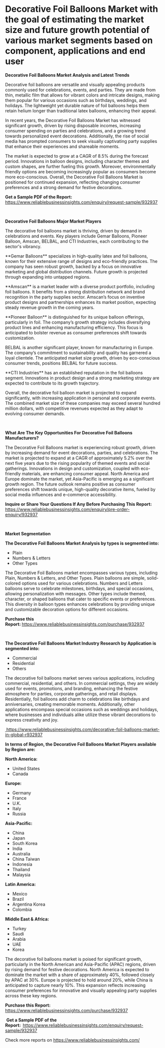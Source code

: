 <p><h1>Decorative Foil Balloons Market with the goal of estimating the market size and future growth potential of various market segments based on component, applications and end user</h1></p><p><strong>Decorative Foil Balloons Market Analysis and Latest Trends</strong></p>
<p><p>Decorative foil balloons are versatile and visually appealing products commonly used for celebrations, events, and parties. They are made from thin, metallic film that allows for vibrant colors and intricate designs, making them popular for various occasions such as birthdays, weddings, and holidays. The lightweight yet durable nature of foil balloons helps them retain helium longer than traditional latex balloons, enhancing their appeal. </p><p>In recent years, the Decorative Foil Balloons Market has witnessed significant growth, driven by rising disposable incomes, increasing consumer spending on parties and celebrations, and a growing trend towards personalized event decorations. Additionally, the rise of social media has prompted consumers to seek visually captivating party supplies that enhance their experiences and shareable moments.</p><p>The market is expected to grow at a CAGR of 8.5% during the forecast period. Innovations in balloon designs, including character themes and custom shapes, are further fueling this growth. Moreover, environmentally friendly options are becoming increasingly popular as consumers become more eco-conscious. Overall, the Decorative Foil Balloons Market is positioned for continued expansion, reflecting changing consumer preferences and a strong demand for festive decorations.</p></p>
<p><strong>Get a Sample PDF of the Report:&nbsp;</strong> <a href="https://www.reliablebusinessinsights.com/enquiry/request-sample/932937?utm_campaign=3062&utm_medium=2&utm_source=Github&utm_content=ia&utm_term=21032025&utm_id=decorative-foil-balloons">https://www.reliablebusinessinsights.com/enquiry/request-sample/932937</a></p>
<p>&nbsp;</p>
<p><strong>Decorative Foil Balloons Major Market Players</strong></p>
<p><p>The decorative foil balloons market is thriving, driven by demand in celebrations and events. Key players include Gemar Balloons, Pioneer Balloon, Amscan, BELBAL, and CTI Industries, each contributing to the sector's vibrancy.</p><p>**Gemar Balloons** specializes in high-quality latex and foil balloons, known for their extensive range of designs and eco-friendly practices. The company has seen robust growth, backed by a focus on innovative marketing and global distribution channels. Future growth is projected through expanding into untapped regions.</p><p>**Amscan** is a market leader with a diverse product portfolio, including foil balloons. It benefits from a strong distribution network and brand recognition in the party supplies sector. Amscan’s focus on inventive product designs and partnerships enhances its market position, expecting steady revenue growth in the coming years.</p><p>**Pioneer Balloon** is distinguished for its unique balloon offerings, particularly in foil. The company’s growth strategy includes diversifying product lines and enhancing manufacturing efficiency. This focus is anticipated to bolster revenue as consumer preferences shift towards customization.</p><p>BELBAL is another significant player, known for manufacturing in Europe. The company’s commitment to sustainability and quality has garnered a loyal clientele. The anticipated market size growth, driven by eco-conscious consumer trends, positions BELBAL for future success.</p><p>**CTI Industries** has an established reputation in the foil balloons segment. Innovations in product design and a strong marketing strategy are expected to contribute to its growth trajectory. </p><p>Overall, the decorative foil balloon market is projected to expand significantly, with increasing application in personal and corporate events. The combined market size of these companies may exceed several hundred million dollars, with competitive revenues expected as they adapt to evolving consumer demands.</p></p>
<p>&nbsp;</p>
<p><strong>What Are The Key Opportunities For Decorative Foil Balloons Manufacturers?</strong></p>
<p><p>The Decorative Foil Balloons market is experiencing robust growth, driven by increasing demand for event decorations, parties, and celebrations. The market is projected to expand at a CAGR of approximately 5.2% over the next five years due to the rising popularity of themed events and social gatherings. Innovations in design and customization, coupled with eco-friendly materials, are enhancing consumer appeal. North America and Europe dominate the market, yet Asia-Pacific is emerging as a significant growth region. The future outlook remains positive as consumer preferences shift towards unique, high-quality decorative items, fueled by social media influences and e-commerce accessibility.</p></p>
<p><strong>Inquire or Share Your Questions If Any Before Purchasing This Report:</strong> <a href="https://www.reliablebusinessinsights.com/enquiry/pre-order-enquiry/932937?utm_campaign=3062&utm_medium=2&utm_source=Github&utm_content=ia&utm_term=21032025&utm_id=decorative-foil-balloons">https://www.reliablebusinessinsights.com/enquiry/pre-order-enquiry/932937</a></p>
<p>&nbsp;</p>
<p><strong>Market Segmentation</strong></p>
<p><strong>The Decorative Foil Balloons Market Analysis by types is segmented into:</strong></p>
<p><ul><li>Plain</li><li>Numbers & Letters</li><li>Other Types</li></ul></p>
<p><p>The Decorative Foil Balloons market encompasses various types, including Plain, Numbers & Letters, and Other Types. Plain balloons are simple, solid-colored options used for various celebrations. Numbers and Letters balloons serve to celebrate milestones, birthdays, and special occasions, allowing personalization with messages. Other types include themed, character, or shaped balloons that cater to specific events or preferences. This diversity in balloon types enhances celebrations by providing unique and customizable decoration options for different occasions.</p></p>
<p><strong>Purchase this Report:&nbsp;</strong><a href="https://www.reliablebusinessinsights.com/purchase/932937?utm_campaign=3062&utm_medium=2&utm_source=Github&utm_content=ia&utm_term=21032025&utm_id=decorative-foil-balloons">https://www.reliablebusinessinsights.com/purchase/932937</a></p>
<p>&nbsp;</p>
<p><strong>The Decorative Foil Balloons Market Industry Research by Application is segmented into:</strong></p>
<p><ul><li>Commercial</li><li>Residential</li><li>Others</li></ul></p>
<p><p>The decorative foil balloons market serves various applications, including commercial, residential, and others. In commercial settings, they are widely used for events, promotions, and branding, enhancing the festive atmosphere for parties, corporate gatherings, and retail displays. Residentially, foil balloons add charm to celebrations like birthdays and anniversaries, creating memorable moments. Additionally, other applications encompass special occasions such as weddings and holidays, where businesses and individuals alike utilize these vibrant decorations to express creativity and joy.</p></p>
<p><a href="https://www.reliablebusinessinsights.com/decorative-foil-balloons-market-in-global-r932937?utm_campaign=3062&utm_medium=2&utm_source=Github&utm_content=ia&utm_term=21032025&utm_id=decorative-foil-balloons">&nbsp;https://www.reliablebusinessinsights.com/decorative-foil-balloons-market-in-global-r932937</a></p>
<p><strong>In terms of Region, the Decorative Foil Balloons Market Players available by Region are:</strong></p>
<p>
    <p> <strong> North America: </strong>
        <ul>
            <li>United States</li>
            <li>Canada</li>
        </ul>
        </p> 
    <p> <strong> Europe: </strong>
        <ul>
            <li>Germany</li>
            <li>France</li>
            <li>U.K.</li>
            <li>Italy</li>
            <li>Russia</li>
        </ul>
        </p> 
    <p> <strong> Asia-Pacific: </strong>
        <ul>
            <li>China</li>
            <li>Japan</li>
            <li>South Korea</li>
            <li>India</li>
            <li>Australia</li>
            <li>China Taiwan</li>
            <li>Indonesia</li>
            <li>Thailand</li>
            <li>Malaysia</li>
        </ul>
        </p> 
    <p> <strong> Latin America: </strong>
        <ul>
            <li>Mexico</li>
            <li>Brazil</li>
            <li>Argentina Korea</li>
            <li>Colombia</li>
        </ul>
        </p> 
    <p> <strong> Middle East & Africa: </strong>
        <ul>
            <li>Turkey</li>
            <li>Saudi</li>
            <li>Arabia</li>
            <li>UAE</li>
            <li>Korea</li>
        </ul>
    </p>
    </p>
<p><p>The decorative foil balloons market is poised for significant growth, particularly in the North American and Asia-Pacific (APAC) regions, driven by rising demand for festive decorations. North America is expected to dominate the market with a share of approximately 40%, followed closely by APAC at 30%. Europe is projected to hold around 20%, while China is anticipated to capture nearly 10%. This expansion reflects increasing consumer preferences for innovative and visually appealing party supplies across these key regions.</p></p>
<p><strong>Purchase this Report: </strong><a href="https://www.reliablebusinessinsights.com/purchase/932937?utm_campaign=3062&utm_medium=2&utm_source=Github&utm_content=ia&utm_term=21032025&utm_id=decorative-foil-balloons">https://www.reliablebusinessinsights.com/purchase/932937</a></p>
<p>&nbsp;<strong>Get a Sample PDF of the Report:&nbsp;&nbsp;</strong><a href="https://www.reliablebusinessinsights.com/enquiry/request-sample/932937?utm_campaign=3062&utm_medium=2&utm_source=Github&utm_content=ia&utm_term=21032025&utm_id=decorative-foil-balloons">https://www.reliablebusinessinsights.com/enquiry/request-sample/932937</a></p>
<p><strong></strong></p>
<p>Check more reports on <a href="https://www.reliablebusinessinsights.com/?utm_campaign=3062&utm_medium=2&utm_source=Github&utm_content=ia&utm_term=21032025&utm_id=decorative-foil-balloons">https://www.reliablebusinessinsights.com/</a></p>